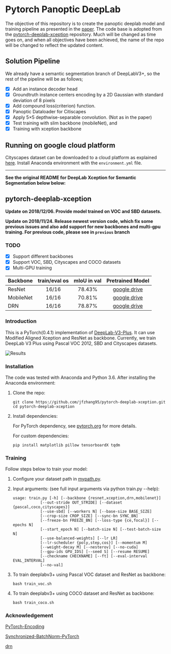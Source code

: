 # Pytorch Panoptic DeepLab

The objective of this repository is to create the panoptic deeplab model and training pipeline as presented in the [paper](https://arxiv.org/pdf/1911.10194.pdf). The code base is adopted from the [pytorch-deeplab-xception](https://github.com/jfzhang95/pytorch-deeplab-xception) repository. Much will be changed as time goes on, and when all objectives have been achieved, the name of the repo will be changed to reflect the updated content.

## Solution Pipeline

We already have a semantic segmentation branch of DeepLabV3+, so the rest of the pipeline will be as follows;

- [X] Add an instance decoder head
- [X] Groundtruth instance centers encoding by a 2D Gaussian with standard deviation of 8 pixels
- [X] Add compound loss(criterion) function.
- [X] Panoptic Dataloader for Citiscapes
- [X] Apply 5×5 depthwise-separable convolution. (Not as in the paper)
- [X] Test training with slim backbone (mobileNet), and
- [X] Training with xception backbone

## Running on google cloud platform

Cityscapes dataset can be downloaded to a cloud platform as explained [here](https://github.com/reger-men/keras_multi_gpus/wiki/How-to-download-cityscapes-dataset-via-terminal). Install Anaconda environment with the `environment.yml` file.


---

**See the original README for DeepLab Xception for Semantic Segmentation below below:**

## pytorch-deeplab-xception

**Update on 2018/12/06. Provide model trained on VOC and SBD datasets.**  

**Update on 2018/11/24. Release newest version code, which fix some previous issues and also add support for new backbones and multi-gpu training. For previous code, please see in `previous` branch**  

### TODO

- [x] Support different backbones
- [x] Support VOC, SBD, Cityscapes and COCO datasets
- [x] Multi-GPU training

| Backbone  | train/eval os | mIoU in val |                                  Pretrained Model                                  |
| :-------- | :-----------: | :---------: | :--------------------------------------------------------------------------------: |
| ResNet    |     16/16     |   78.43%    | [google drive](https://drive.google.com/open?id=1NwcwlWqA-0HqAPk3dSNNPipGMF0iS0Zu) |
| MobileNet |     16/16     |   70.81%    | [google drive](https://drive.google.com/open?id=1G9mWafUAj09P4KvGSRVzIsV_U5OqFLdt) |
| DRN       |     16/16     |   78.87%    | [google drive](https://drive.google.com/open?id=131gZN_dKEXO79NknIQazPJ-4UmRrZAfI) |

### Introduction

This is a PyTorch(0.4.1) implementation of [DeepLab-V3-Plus](https://arxiv.org/pdf/1802.02611). It
can use Modified Aligned Xception and ResNet as backbone. Currently, we train DeepLab V3 Plus
using Pascal VOC 2012, SBD and Cityscapes datasets.

![Results](doc/results.png)

### Installation

The code was tested with Anaconda and Python 3.6. After installing the Anaconda environment:

1. Clone the repo:

    ```Shell
    git clone https://github.com/jfzhang95/pytorch-deeplab-xception.git
    cd pytorch-deeplab-xception
    ```

2. Install dependencies:

    For PyTorch dependency, see [pytorch.org](https://pytorch.org/) for more details.

    For custom dependencies:

    ```Shell
    pip install matplotlib pillow tensorboardX tqdm
    ```

### Training

Follow steps below to train your model:

1. Configure your dataset path in [mypath.py](https://github.com/jfzhang95/pytorch-deeplab-xception/blob/master/mypath.py).

2. Input arguments: (see full input arguments via python train.py --help):

    ```Shell
    usage: train.py [-h] [--backbone {resnet,xception,drn,mobilenet}]
                [--out-stride OUT_STRIDE] [--dataset {pascal,coco,cityscapes}]
                [--use-sbd] [--workers N] [--base-size BASE_SIZE]
                [--crop-size CROP_SIZE] [--sync-bn SYNC_BN]
                [--freeze-bn FREEZE_BN] [--loss-type {ce,focal}] [--epochs N]
                [--start_epoch N] [--batch-size N] [--test-batch-size N]
                [--use-balanced-weights] [--lr LR]
                [--lr-scheduler {poly,step,cos}] [--momentum M]
                [--weight-decay M] [--nesterov] [--no-cuda]
                [--gpu-ids GPU_IDS] [--seed S] [--resume RESUME]
                [--checkname CHECKNAME] [--ft] [--eval-interval EVAL_INTERVAL]
                [--no-val]

    ```

3. To train deeplabv3+ using Pascal VOC dataset and ResNet as backbone:

    ```Shell
    bash train_voc.sh
    ```

4. To train deeplabv3+ using COCO dataset and ResNet as backbone:

    ```Shell
    bash train_coco.sh
    ```

### Acknowledgement

[PyTorch-Encoding](https://github.com/zhanghang1989/PyTorch-Encoding)

[Synchronized-BatchNorm-PyTorch](https://github.com/vacancy/Synchronized-BatchNorm-PyTorch)

[drn](https://github.com/fyu/drn)
